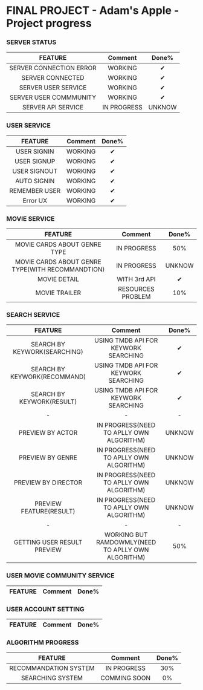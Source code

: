 # FINAL PROJECT - Adam's Apple - Project progress

### SERVER STATUS
|FEATURE|Comment|Done%|
|:---:|:---:|:---:|
|SERVER CONNECTION ERROR|WORKING|✔|
|SERVER CONNECTED|WORKING|✔|
|SERVER USER SERVICE|WORKING|✔|
|SERVER USER COMMMUNITY|WORKING|✔|
|SERVER API SERVICE|IN PROGRESS|UNKNOW|


### USER SERVICE
|FEATURE|Comment|Done%|
|:---:|:---:|:---:|
|USER SIGNIN|WORKING|✔|
|USER SIGNUP|WORKING|✔|
|USER SIGNOUT|WORKING|✔|
|AUTO SIGNIN|WORKING|✔|
|REMEMBER USER|WORKING|✔|
|Error UX|WORKING|✔|

### MOVIE SERVICE
|FEATURE|Comment|Done%|
|:---:|:---:|:---:|
|MOVIE CARDS ABOUT GENRE TYPE|IN PROGRESS|50%|
|MOVIE CARDS ABOUT GENRE TYPE(WITH RECOMMANDTION)|IN PROGRESS|UNKNOW|
|MOVIE DETAIL|WITH 3rd API|✔|
|MOVIE TRAILER|RESOURCES PROBLEM|10%|

### SEARCH SERVICE
|FEATURE|Comment|Done%|
|:---:|:---:|:---:|
|SEARCH BY KEYWORK(SEARCHING)|USING TMDB API FOR KEYWORK SEARCHING|✔|
|SEARCH BY KEYWORK(RECOMMAND)|USING TMDB API FOR KEYWORK SEARCHING|✔|
|SEARCH BY KEYWORK(RESULT)|USING TMDB API FOR KEYWORK SEARCHING|✔|
|-|-|-|
|PREVIEW BY ACTOR|IN PROGRESS(NEED TO APLLY OWN ALGORITHM)|UNKNOW|
|PREVIEW BY GENRE|IN PROGRESS(NEED TO APLLY OWN ALGORITHM)|UNKNOW|
|PREVIEW BY DIRECTOR|IN PROGRESS(NEED TO APLLY OWN ALGORITHM)|UNKNOW|
|PREVIEW FEATURE(RESULT)|IN PROGRESS(NEED TO APLLY OWN ALGORITHM)|UNKNOW|
|-|-|-|
|GETTING USER RESULT PREVIEW|WORKING BUT RAMDOWMLY(NEED TO APLLY OWN ALGORITHM)|50%|

### USER MOVIE COMMUNITY SERVICE
|FEATURE|Comment|Done%|
|:---:|:---:|:---:|

### USER ACCOUNT SETTING
|FEATURE|Comment|Done%|
|:---:|:---:|:---:|

### ALGORITHM PROGRESS
|FEATURE|Comment|Done%|
|:---:|:---:|:---:|
|RECOMMANDATION SYSTEM|IN PROGRESS|30%|
|SEARCHING SYSTEM|COMMING SOON|0%|


